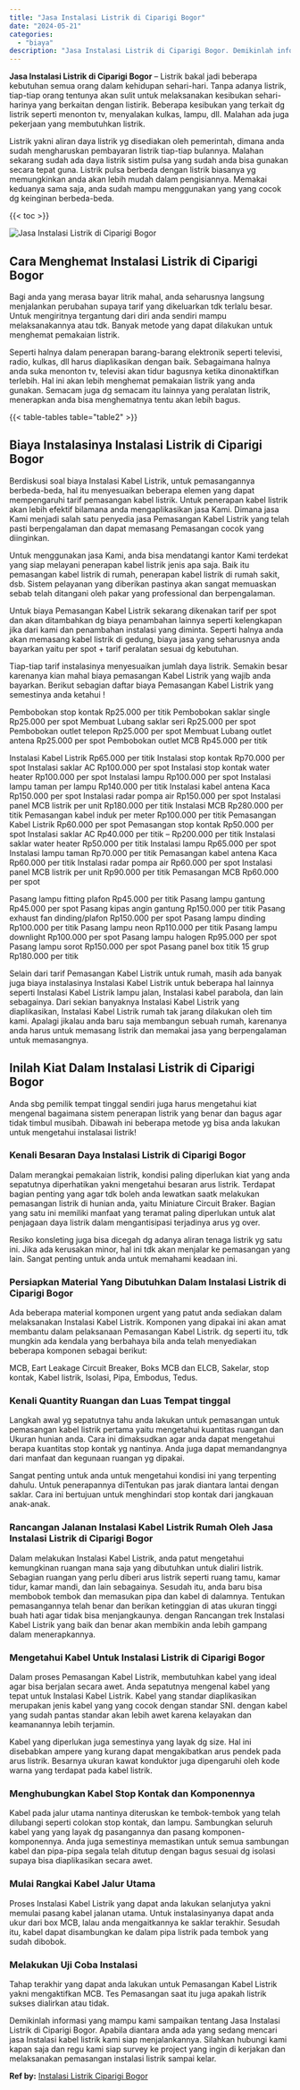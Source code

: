 ```yaml
---
title: "Jasa Instalasi Listrik di Ciparigi Bogor"
date: "2024-05-21"
categories: 
  - "biaya"
description: "Jasa Instalasi Listrik di Ciparigi Bogor. Demikinlah informasi yang mampu kami sampaikan tentang Jasa Instalasi Listrik di Ciparigi Bogor. Apabila diantara a..."
---
```


**Jasa Instalasi Listrik di Ciparigi Bogor** – Listrik bakal jadi beberapa kebutuhan semua orang dalam kehidupan sehari-hari. Tanpa adanya listrik, tiap-tiap orang tentunya akan sulit untuk melaksanakan kesibukan sehari-harinya yang berkaitan dengan listirik. Beberapa kesibukan yang terkait dg listrik seperti menonton tv, menyalakan kulkas, lampu, dll. Malahan ada juga pekerjaan yang membutuhkan listrik.

Listrik yakni aliran daya listrik yg disediakan oleh pemerintah, dimana anda sudah mengharuskan pembayaran listrik tiap-tiap bulannya. Malahan sekarang sudah ada daya listrik sistim pulsa yang sudah anda bisa gunakan secara tepat guna. Listrik pulsa berbeda dengan listrik biasanya yg memungkinkan anda akan lebih mudah dalam pengisiannya. Memakai keduanya sama saja, anda sudah mampu menggunakan yang yang cocok dg keinginan berbeda-beda.

{{< toc >}}

![Jasa Instalasi Listrik di Ciparigi Bogor](/images/instalasi-listrik-murah04.png)

## Cara Menghemat Instalasi Listrik di Ciparigi Bogor

Bagi anda yang merasa bayar litrik mahal, anda seharusnya langsung menjalankan perubahan supaya tarif yang dikeluarkan tdk terlalu besar. Untuk mengiritnya tergantung dari diri anda sendiri mampu melaksanakannya atau tdk. Banyak metode yang dapat dilakukan untuk menghemat pemakaian listrik.

Seperti halnya dalam penerapan barang-barang elektronik seperti televisi, radio, kulkas, dll harus diaplikasikan dengan baik. Sebagaimana halnya anda suka menonton tv, televisi akan tidur bagusnya ketika dinonaktifkan terlebih. Hal ini akan lebih menghemat pemakaian listrik yang anda gunakan. Semacam juga dg semacam itu lainnya yang peralatan listrik, menerapkan anda bisa menghematnya tentu akan lebih bagus.

{{< table-tables table="table2" >}}

## Biaya Instalasinya Instalasi Listrik di Ciparigi Bogor

Berdiskusi soal biaya Instalasi Kabel Listrik, untuk pemasangannya berbeda-beda, hal itu menyesuaikan beberapa elemen yang dapat mempengaruhi tarif pemasangan kabel listrik. Untuk penerapan kabel listrik akan lebih efektif bilamana anda mengaplikasikan jasa Kami. Dimana jasa Kami menjadi salah satu penyedia jasa Pemasangan Kabel Listrik yang telah pasti berpengalaman dan dapat memasang Pemasangan cocok yang diinginkan.

Untuk menggunakan jasa Kami, anda bisa mendatangi kantor Kami terdekat yang siap melayani penerapan kabel listrik jenis apa saja. Baik itu pemasangan kabel listrik di rumah, penerapan kabel listrik di rumah sakit, dsb. Sistem pelayanan yang diberikan pastinya akan sangat memuaskan sebab telah ditangani oleh pakar yang professional dan berpengalaman.

Untuk biaya Pemasangan Kabel Listrik sekarang dikenakan tarif per spot dan akan ditambahkan dg biaya penambahan lainnya seperti kelengkapan jika dari kami dan penambahan instalasi yang diminta. Seperti halnya anda akan memasang kabel listrik di gedung, biaya jasa yang seharusnya anda bayarkan yaitu per spot + tarif peralatan sesuai dg kebutuhan.

Tiap-tiap tarif instalasinya menyesuaikan jumlah daya listrik. Semakin besar karenanya kian mahal biaya pemasangan Kabel Listrik yang wajib anda bayarkan. Berikut sebagian daftar biaya Pemasangan Kabel Listrik yang semestinya anda ketahui !

Pembobokan stop kontak Rp25.000 per titik Pembobokan saklar single Rp25.000 per spot Membuat Lubang saklar seri Rp25.000 per spot Pembobokan outlet telepon Rp25.000 per spot Membuat Lubang outlet antena Rp25.000 per spot Pembobokan outlet MCB Rp45.000 per titik

Instalasi Kabel Listrik Rp65.000 per titik Instalasi stop kontak Rp70.000 per spot Instalasi saklar AC Rp100.000 per spot Instalasi stop kontak water heater Rp100.000 per spot Instalasi lampu Rp100.000 per spot Instalasi lampu taman per lampu Rp140.000 per titik Instalasi kabel antena Kaca Rp150.000 per spot Instalasi radar pompa air Rp150.000 per spot Instalasi panel MCB listrik per unit Rp180.000 per titik Instalasi MCB Rp280.000 per titik Pemasangan kabel induk per meter Rp100.000 per titik Pemasangan Kabel Listrik Rp60.000 per spot Pemasangan stop kontak Rp50.000 per spot Instalasi saklar AC Rp40.000 per titik – Rp200.000 per titik Instalasi saklar water heater Rp50.000 per titik Instalasi lampu Rp65.000 per spot Instalasi lampu taman Rp70.000 per titik Pemasangan kabel antena Kaca Rp60.000 per titik Instalasi radar pompa air Rp60.000 per spot Instalasi panel MCB listrik per unit Rp90.000 per titik Pemasangan MCB Rp60.000 per spot

Pasang lampu fitting plafon Rp45.000 per titik Pasang lampu gantung Rp45.000 per spot Pasang kipas angin gantung Rp150.000 per titik Pasang exhaust fan dinding/plafon Rp150.000 per spot Pasang lampu dinding Rp100.000 per titik Pasang lampu neon Rp110.000 per titik Pasang lampu downlight Rp100.000 per spot Pasang lampu halogen Rp95.000 per spot Pasang lampu sorot Rp150.000 per spot Pasang panel box titik 15 grup Rp180.000 per titik

Selain dari tarif Pemasangan Kabel Listrik untuk rumah, masih ada banyak juga biaya instalasinya Instalasi Kabel Listrik untuk beberapa hal lainnya seperti Instalasi Kabel Listrik lampu jalan, Instalasi kabel parabola, dan lain sebagainya. Dari sekian banyaknya Instalasi Kabel Listrik yang diaplikasikan, Instalasi Kabel Listrik rumah tak jarang dilakukan oleh tim kami. Apalagi jikalau anda baru saja membangun sebuah rumah, karenanya anda harus untuk memasang listrik dan memakai jasa yang berpengalaman untuk memasangnya.

## Inilah Kiat Dalam Instalasi Listrik di Ciparigi Bogor


Anda sbg pemilik tempat tinggal sendiri juga harus mengetahui kiat mengenal bagaimana sistem penerapan listrik yang benar dan bagus agar tidak timbul musibah. Dibawah ini beberapa metode yg bisa anda lakukan untuk mengetahui instalasai listrik!

### Kenali Besaran Daya Instalasi Listrik di Ciparigi Bogor

Dalam merangkai pemakaian listrik, kondisi paling diperlukan kiat yang anda sepatutnya diperhatikan yakni mengetahui besaran arus listrik. Terdapat bagian penting yang agar tdk boleh anda lewatkan saatk melakukan pemasangan listrik di hunian anda, yaitu Miniature Circuit Braker. Bagian yang satu ini memiliki manfaat yang teramat paling diperlukan untuk alat penjagaan daya listrik dalam mengantisipasi terjadinya arus yg over.

Resiko konsleting juga bisa dicegah dg adanya aliran tenaga listrik yg satu ini. Jika ada kerusakan minor, hal ini tdk akan menjalar ke pemasangan yang lain. Sangat penting untuk anda untuk memahami keadaan ini.

### Persiapkan Material Yang Dibutuhkan Dalam Instalasi Listrik di Ciparigi Bogor

Ada beberapa material komponen urgent yang patut anda sediakan dalam melaksanakan Instalasi Kabel Listrik. Komponen yang dipakai ini akan amat membantu dalam pelaksanaan Pemasangan Kabel Listrik. dg seperti itu, tdk mungkin ada kendala yang berbahaya bila anda telah menyediakan beberapa komponen sebagai berikut:

MCB, Eart Leakage Circuit Breaker, Boks MCB dan ELCB, Sakelar, stop kontak, Kabel listrik, Isolasi, Pipa, Embodus, Tedus.

### Kenali Quantity Ruangan dan Luas Tempat tinggal

Langkah awal yg sepatutnya tahu anda lakukan untuk pemasangan untuk pemasangan kabel listrik pertama yaitu mengetahui kuantitas ruangan dan Ukuran hunian anda. Cara ini dimaksudkan agar anda dapat mengetahui berapa kuantitas stop kontak yg nantinya. Anda juga dapat memandangnya dari manfaat dan kegunaan ruangan yg dipakai.

Sangat penting untuk anda untuk mengetahui kondisi ini yang terpenting dahulu. Untuk penerapannya diTentukan pas jarak diantara lantai dengan saklar. Cara ini bertujuan untuk menghindari stop kontak dari jangkauan anak-anak.

### Rancangan Jalanan Instalasi Kabel Listrik Rumah Oleh Jasa Instalasi Listrik di Ciparigi Bogor

Dalam melakukan Instalasi Kabel Listrik, anda patut mengetahui kemungkinan ruangan mana saja yang dibutuhkan untuk dialiri listrik. Sebagian ruangan yang perlu diberi arus listrik seperti ruang tamu, kamar tidur, kamar mandi, dan lain sebagainya. Sesudah itu, anda baru bisa membobok tembok dan memasukan pipa dan kabel di dalamnya. Tentukan pemasangannya telah benar dan berikan ketinggian di atas ukuran tinggi buah hati agar tidak bisa menjangkaunya. dengan Rancangan trek Instalasi Kabel Listrik yang baik dan benar akan membikin anda lebih gampang dalam menerapkannya.

### Mengetahui Kabel Untuk Instalasi Listrik di Ciparigi Bogor

Dalam proses Pemasangan Kabel Listrik, membutuhkan kabel yang ideal agar bisa berjalan secara awet. Anda sepatutnya mengenal kabel yang tepat untuk Instalasi Kabel Listrik. Kabel yang standar diaplikasikan merupakan jenis kabel yang yang cocok dengan standar SNI. dengan kabel yang sudah pantas standar akan lebih awet karena kelayakan dan keamanannya lebih terjamin.

Kabel yang diperlukan juga semestinya yang layak dg size. Hal ini disebabkan ampere yang kurang dapat mengakibatkan arus pendek pada arus listrik. Besarnya ukuran kawat konduktor juga dipengaruhi oleh kode warna yang terdapat pada kabel listrik.

### Menghubungkan Kabel Stop Kontak dan Komponennya

Kabel pada jalur utama nantinya diteruskan ke tembok-tembok yang telah dilubangi seperti colokan stop kontak, dan lampu. Sambungkan seluruh kabel yang yang layak dg pasangannya dan pasang komponen-komponennya. Anda juga semestinya memastikan untuk semua sambungan kabel dan pipa-pipa segala telah ditutup dengan bagus sesuai dg isolasi supaya bisa diaplikasikan secara awet.

### Mulai Rangkai Kabel Jalur Utama

Proses Instalasi Kabel Listrik yang dapat anda lakukan selanjutya yakni memulai pasang kabel jalanan utama. Untuk instalasinyanya dapat anda ukur dari box MCB, lalau anda mengaitkannya ke saklar terakhir. Sesudah itu, kabel dapat disambungkan ke dalam pipa listrik pada tembok yang sudah dibobok.

### Melakukan Uji Coba Instalasi

Tahap terakhir yang dapat anda lakukan untuk Pemasangan Kabel Listrik yakni mengaktifkan MCB. Tes Pemasangan saat itu juga apakah listrik sukses dialirkan atau tidak.

Demikinlah informasi yang mampu kami sampaikan tentang Jasa Instalasi Listrik di Ciparigi Bogor. Apabila diantara anda ada yang sedang mencari jasa Instalasi kabel listrik kami siap menjalankannya. Silahkan hubungi kami kapan saja dan regu kami siap survey ke project yang ingin di kerjakan dan melaksanakan pemasangan instalasi listrik sampai kelar.

**Ref by:** [Instalasi Listrik Ciparigi Bogor](https://id.wikipedia.org/wiki/Instalasi)
